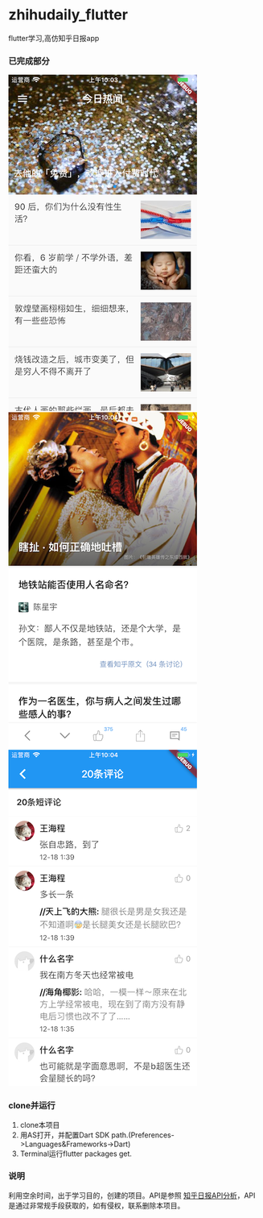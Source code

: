 # zhihudaily_flutter
flutter学习,高仿知乎日报app
### 已完成部分
![首页](https://github.com/ONECATYU/zhihudaily_flutter/blob/master/ios_simulator_screenshots/home.png)
![新闻详情](https://github.com/ONECATYU/zhihudaily_flutter/blob/master/ios_simulator_screenshots/news_detail.png)
![评论列表](https://github.com/ONECATYU/zhihudaily_flutter/blob/master/ios_simulator_screenshots/news_comment_list.png)
### clone并运行
1. clone本项目
2. 用AS打开，并配置Dart SDK path.(Preferences->Languages&Frameworks->Dart)
3. Terminal运行flutter packages get.
### 说明
利用空余时间，出于学习目的，创建的项目。API是参照
[知乎日报API分析](https://github.com/izzyleung/ZhihuDailyPurify/wiki/%E7%9F%A5%E4%B9%8E%E6%97%A5%E6%8A%A5-API-%E5%88%86%E6%9E%90)，API是通过非常规手段获取的，如有侵权，联系删除本项目。
